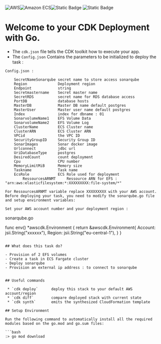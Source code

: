 ![AWS](https://img.shields.io/badge/AWS-%23FF9900.svg?style=for-the-badge&logo=amazon-aws&logoColor=white)![Amazon ECS](https://img.shields.io/static/v1?style=for-the-badge&message=Amazon+ECS&color=222222&logo=Amazon+ECS&logoColor=FF9900&label=)![Static Badge](https://img.shields.io/badge/Go-v1.21-blue:) ![Static Badge](https://img.shields.io/badge/AWS_CDK-v2.96.2-blue:)


# Welcome to your CDK Deployment with Go.

* The `cdk.json` file tells the CDK toolkit how to execute your app.
* The `Config.json` Contains the parameters to be initialized to deploy the task :
```
Config.json :

    SecretNameSonarqube secret name to store access sonarqube
	Region              Deployment region
	Endpoint            string
	Secretmastername    Secret master name
	SecretRDS           secret name for RDS database access
	PortDB              database hosts
	MasterDB            Master DB name default postgres
	MasterUser          Master user name default postgres
	Index               index for dbname : 01
	SonarvolumeName1    EFS Volume Data
	SonarvolumeName2    EFS Volume Log
	ClusterName         ECS Cluster name
	ClusterARN          ECS Cluster ARN
	VPCid               the VPC ID
	SecurityGroupID     Security Group ID
	SonarImages         Sonar docker image
	Urlconnect          jdbc url
	UriDatabaseType     postgres
	DesiredCount        count deployment
	Cpu                 CPU number
	MemoryLimitMiB      Memory size
	Taskname            Task name
	EcsRole             ECS Role used for deployment
        RessourcesARNMT     Ressource ARN for EFS : "arn:aws:elasticfilesystem:*:XXXXXXXXX:file-system/*" 

For RessourcesARNMT variable replace XXXXXXXXX with your AWS account.
Before deploying your task, you need to modify the sonarqube.go file and setup environment variables: 

Set your AWS account number and your deployment region :

```
sonarqube.go

func env() *awscdk.Environment {
	return &awscdk.Environment{
		Account: jsii.String("xxxxxx"),
		Region:  jsii.String("eu-central-1"),
	}
}
``` 

## What does this task do?

- Provision of 2 EFS volumes
- Create a task in ECS Fargate cluster
- Deploy sonarqube
- Provision an external ip address : to connect to sonarqube


## Useful commands

 * `cdk deploy`      deploy this stack to your default AWS account/region
 * `cdk diff`        compare deployed stack with current state
 * `cdk synth`       emits the synthesized CloudFormation template

## Setup Environment

Run the following command to automatically install all the required modules based on the go.mod and go.sum files:

```bash
:> go mod download
```
